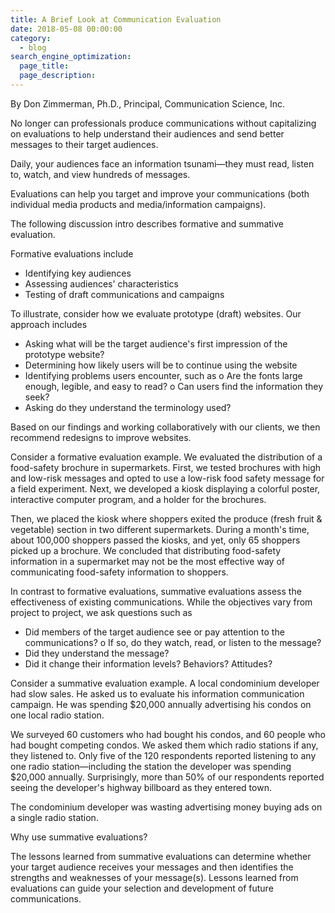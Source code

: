 ```yaml
---
title: A Brief Look at Communication Evaluation
date: 2018-05-08 00:00:00
category:
  - blog
search_engine_optimization:
  page_title:
  page_description:
---
```


By Don Zimmerman, Ph.D., Principal, Communication Science, Inc.

No longer can professionals produce communications without capitalizing on evaluations to help understand their audiences and send better messages to their target audiences.

Daily, your audiences face an information tsunami—they must read, listen to, watch, and view hundreds of messages.

Evaluations can help you target and improve your communications (both individual media products and media/information campaigns).

The following discussion intro describes formative and summative evaluation.

Formative evaluations include

* Identifying key audiences
* Assessing audiences' characteristics
* Testing of draft communications and campaigns

To illustrate, consider how we evaluate prototype (draft) websites. Our approach includes

* Asking what will be the target audience's first impression of the prototype website?
* Determining how likely users will be to continue using the website
* Identifying problems users encounter, such as o Are the fonts large enough, legible, and easy to read? o Can users find the information they seek?
* Asking do they understand the terminology used?

Based on our findings and working collaboratively with our clients, we then recommend redesigns to improve websites.

Consider a formative evaluation example. We evaluated the distribution of a food-safety brochure in supermarkets. First, we tested brochures with high and low-risk messages and opted to use a low-risk food safety message for a field experiment. Next, we developed a kiosk displaying a colorful poster, interactive computer program, and a holder for the brochures.

Then, we placed the kiosk where shoppers exited the produce (fresh fruit & vegetable) section in two different supermarkets. During a month's time, about 100,000 shoppers passed the kiosks, and yet, only 65 shoppers picked up a brochure. We concluded that distributing food-safety information in a supermarket may not be the most effective way of communicating food-safety information to shoppers.

In contrast to formative evaluations, summative evaluations assess the effectiveness of existing communications. While the objectives vary from project to project, we ask questions such as

* Did members of the target audience see or pay attention to the communications? o If so, do they watch, read, or listen to the message?
* Did they understand the message?
* Did it change their information levels? Behaviors? Attitudes?

Consider a summative evaluation example. A local condominium developer had slow sales. He asked us to evaluate his information communication campaign. He was spending $20,000 annually advertising his condos on one local radio station.

We surveyed 60 customers who had bought his condos, and 60 people who had bought competing condos. We asked them which radio stations if any, they listened to. Only five of the 120 respondents reported listening to any one radio station—including the station the developer was spending $20,000 annually. Surprisingly, more than 50% of our respondents reported seeing the developer's highway billboard as they entered town.

The condominium developer was wasting advertising money buying ads on a single radio station.

Why use summative evaluations?

The lessons learned from summative evaluations can determine whether your target audience receives your messages and then identifies the strengths and weaknesses of your message(s). Lessons learned from evaluations can guide your selection and development of future communications.